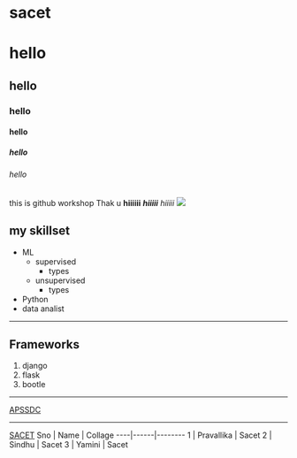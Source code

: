 # sacet
# hello
## hello
### hello
#### hello
##### hello
###### hello
this is github workshop
Thak u
**hiiiiii**
***hiiiii***
*hiiiii*
<img src='https://images.static-collegedunia.com/public/college_data/images/logos/14875776185993301382310872003822544677392n.jpg'> 

## my skillset
* ML
  - supervised
     - types
  - unsupervised
     - types
* Python
* data analist
_________
## Frameworks
1. django
2. flask
3. bootle
__________

[APSSDC](http://apssdc.in)
___________
[SACET](https://sacet.in)
Sno | Name | Collage
----|------|--------
1 | Pravallika | Sacet
2 | Sindhu | Sacet
3 | Yamini | Sacet
